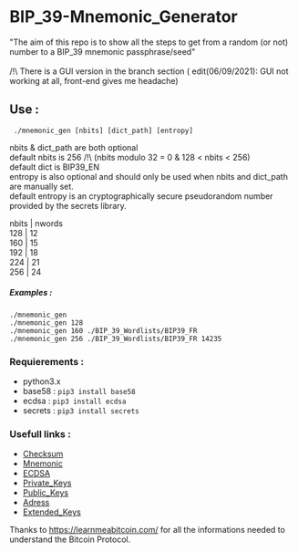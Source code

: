 # BIP_39-Mnemonic_Generator

"The aim of this repo is to show all the steps to get from a random (or not) number to a BIP_39 mnemonic passphrase/seed"
</br>
</br>
/!\ There is a GUI version in the branch section ( edit(06/09/2021): GUI not working at all, front-end gives me headache)

##  Use :

```
 ./mnemonic_gen [nbits] [dict_path] [entropy]
```
 nbits & dict_path are both optional  
 default nbits is 256   /!\ (nbits modulo 32 = 0 & 128 < nbits < 256)  
 default dict is BIP39_EN           
 entropy is also optional and should only be used when nbits and dict_path are manually set.  
 default entropy is an cryptographically secure pseudorandom number provided by the secrets library.
 
 nbits    | nwords\
 128      | 12\
 160      | 15\
 192      | 18\
 224      | 21\
 256      | 24
 
 ##### Examples :
 `````
 ./mnemonic_gen 
 ./mnemonic_gen 128
 ./mnemonic_gen 160 ./BIP_39_Wordlists/BIP39_FR
 ./mnemonic_gen 256 ./BIP_39_Wordlists/BIP39_FR 14235
 `````


### Requierements :

- python3.x
- base58  : ```pip3 install base58```
- ecdsa   : ```pip3 install ecdsa```
- secrets : ```pip3 install secrets```


### Usefull links :

- [Checksum](https://learnmeabitcoin.com/technical/checksum)
- [Mnemonic](https://learnmeabitcoin.com/technical/mnemonic)
- [ECDSA](https://learnmeabitcoin.com/technical/ecdsa)
- [Private_Keys](https://learnmeabitcoin.com/technical/private-key)
- [Public_Keys](https://learnmeabitcoin.com/technical/public-key)
- [Adress](https://learnmeabitcoin.com/technical/address)
- [Extended_Keys](https://learnmeabitcoin.com/technical/extended-keys)

Thanks to https://learnmeabitcoin.com/ for all the informations needed to understand the Bitcoin Protocol.

